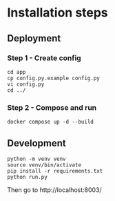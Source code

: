 # Installation steps

## Deployment

### Step 1 - Create config

```
cd app
cp config.py.example config.py
vi config.py
cd ../
```

### Step 2 - Compose and run

```
docker compose up -d --build
```

## Development

```
python -m venv venv
source venv/bin/activate
pip install -r requirements.txt
python run.py
```

Then go to http://localhost:8003/
